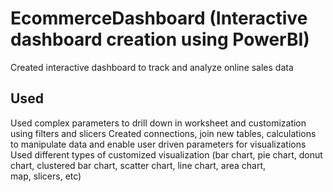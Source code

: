 # EcommerceDashboard (Interactive dashboard creation using PowerBI)
Created interactive dashboard to track and analyze online sales data
## Used
Used complex parameters to drill down in worksheet and customization using filters and slicers  Created connections, join new tables, calculations to manipulate data and enable user driven parameters for visualizations
Used different types of customized visualization (bar chart, pie chart, donut chart, clustered bar chart, scatter chart, line chart, area chart, map, slicers, etc)
